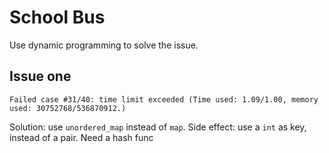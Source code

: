 # School Bus

Use dynamic programming to solve the issue.

## Issue one

```{text}
Failed case #31/40: time limit exceeded (Time used: 1.09/1.00, memory used: 30752768/536870912.)
```

Solution: use `unordered_map` instead of `map`. Side effect: use a `int` as key, instead of a pair. Need a hash func
